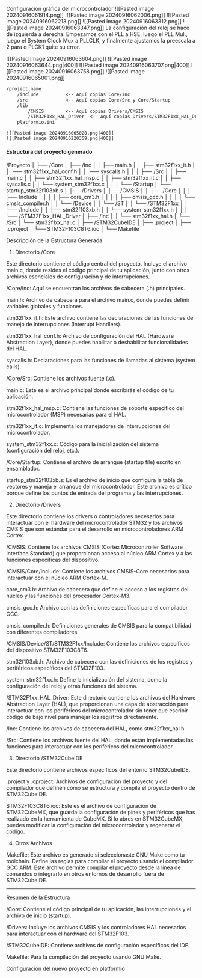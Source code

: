 Configuración gráfica del microcontrolador
![[Pasted image 20240916061914.png]]
![[Pasted image 20240916062006.png]]
![[Pasted image 20240916062213.png]]
![[Pasted image 20240916063312.png]]
![[Pasted image 20240916063347.png]]
	La configuración del reloj se hace de izquierda a derecha. Empezamos con el PLL a HSE, luego el PLL Mul., luego el System Clock Mux a PLLCLK, y finalmente ajustamos la preescala a 2 para q PLCK1 quite su error.

![[Pasted image 20240916063604.png]]
![[Pasted image 20240916063644.png|400]]
![[Pasted image 20240916063707.png|400]]
![[Pasted image 20240916063758.png]]
![[Pasted image 20240916065001.png]]
```md
/project_name
    /include          <-- Aquí copias Core/Inc
    /src              <-- Aquí copias Core/Src y Core/Startup
    /lib
        /CMSIS        <-- Aquí copias Drivers/CMSIS
        /STM32F1xx_HAL_Driver  <-- Aquí copias Drivers/STM32F1xx_HAL_Driver
    platformio.ini


```

	![[Pasted image 20240916065020.png|400]]
	![[Pasted image 20240916220359.png|400]]
		
#### Estructura del proyecto generado 

/Proyecto
│
├── /Core
│   ├── /Inc
│   │   ├── main.h
│   │   ├── stm32f1xx_it.h
│   │   ├── stm32f1xx_hal_conf.h
│   │   └── syscalls.h
│   │
│   ├── /Src
│   │   ├── main.c
│   │   ├── stm32f1xx_hal_msp.c
│   │   ├── stm32f1xx_it.c
│   │   ├── syscalls.c
│   │   └── system_stm32f1xx.c
│   │
│   └── /Startup
│       └── startup_stm32f103xb.s
│
├── /Drivers
│   ├── /CMSIS
│   │   ├── /Core
│   │   │   ├── Include
│   │   │   │   ├── core_cm3.h
│   │   │   │   ├── cmsis_gcc.h
│   │   │   │   └── cmsis_compiler.h
│   │   └── /Device
│   │       └── /ST
│   │           └── /STM32F1xx
│   │               └── /Include
│   │                   ├── stm32f103xb.h
│   │                   └── system_stm32f1xx.h
│   │
│   └── /STM32F1xx_HAL_Driver
│       ├── /Inc
│       │   └── stm32f1xx_hal.h
│       └── /Src
│           └── stm32f1xx_hal.c
│
├── /STM32CubeIDE
│   ├── .project
│   ├── .cproject
│   └── STM32F103C8T6.ioc
│
└── Makefile



Descripción de la Estructura Generada

1. Directorio /Core

Este directorio contiene el código central del proyecto. Incluye el archivo main.c, donde resides el código principal de tu aplicación, junto con otros archivos esenciales de configuración y de interrupciones.

/Core/Inc: Aquí se encuentran los archivos de cabecera (.h) principales.

main.h: Archivo de cabecera para el archivo main.c, donde puedes definir variables globales y funciones.

stm32f1xx_it.h: Este archivo contiene las declaraciones de las funciones de manejo de interrupciones (Interrupt Handlers).

stm32f1xx_hal_conf.h: Archivo de configuración del HAL (Hardware Abstraction Layer), donde puedes habilitar o deshabilitar funcionalidades del HAL.

syscalls.h: Declaraciones para las funciones de llamadas al sistema (system calls).


/Core/Src: Contiene los archivos fuente (.c).

main.c: Este es el archivo principal donde escribirás el código de tu aplicación.

stm32f1xx_hal_msp.c: Contiene las funciones de soporte específico del microcontrolador (MSP) necesarias para el HAL.

stm32f1xx_it.c: Implementa los manejadores de interrupciones del microcontrolador.

system_stm32f1xx.c: Código para la inicialización del sistema (configuración del reloj, etc.).


/Core/Startup: Contiene el archivo de arranque (startup file) escrito en ensamblador.

startup_stm32f103xb.s: Es el archivo de inicio que configura la tabla de vectores y maneja el arranque del microcontrolador. Este archivo es crítico porque define los puntos de entrada del programa y las interrupciones.



2. Directorio /Drivers

Este directorio contiene los drivers o controladores necesarios para interactuar con el hardware del microcontrolador STM32 y los archivos CMSIS que son estándar para el desarrollo en microcontroladores ARM Cortex.

/CMSIS: Contiene los archivos CMSIS (Cortex Microcontroller Software Interface Standard) que proporcionan acceso al núcleo ARM Cortex y a las funciones específicas del dispositivo.

/CMSIS/Core/Include: Contiene los archivos CMSIS-Core necesarios para interactuar con el núcleo ARM Cortex-M.

core_cm3.h: Archivo de cabecera que define el acceso a los registros del núcleo y las funciones del procesador Cortex-M3.

cmsis_gcc.h: Archivo con las definiciones específicas para el compilador GCC.

cmsis_compiler.h: Definiciones generales de CMSIS para la compatibilidad con diferentes compiladores.


/CMSIS/Device/ST/STM32F1xx/Include: Contiene los archivos específicos del dispositivo STM32F103C8T6.

stm32f103xb.h: Archivo de cabecera con las definiciones de los registros y periféricos específicos del STM32F103.

system_stm32f1xx.h: Define la inicialización del sistema, como la configuración del reloj y otras funciones del sistema.



/STM32F1xx_HAL_Driver: Este directorio contiene los archivos del Hardware Abstraction Layer (HAL), que proporcionan una capa de abstracción para interactuar con los periféricos del microcontrolador sin tener que escribir código de bajo nivel para manejar los registros directamente.

/Inc: Contiene los archivos de cabecera del HAL, como stm32f1xx_hal.h.

/Src: Contiene los archivos fuente del HAL, donde están implementadas las funciones para interactuar con los periféricos del microcontrolador.



3. Directorio /STM32CubeIDE

Este directorio contiene archivos específicos del entorno STM32CubeIDE.

.project y .cproject: Archivos de configuración del proyecto y del compilador que definen cómo se estructura y compila el proyecto dentro de STM32CubeIDE.

STM32F103C8T6.ioc: Este es el archivo de configuración de STM32CubeMX, que guarda la configuración de pines y periféricos que has realizado en la herramienta de CubeMX. Si lo abres en STM32CubeMX, puedes modificar la configuración del microcontrolador y regenerar el código.


4. Otros Archivos

Makefile: Este archivo es generado si seleccionaste GNU Make como tu toolchain. Define las reglas para compilar el proyecto usando el compilador GCC ARM. Este archivo permite compilar el proyecto desde la línea de comandos o integrarlo en otros entornos de desarrollo fuera de STM32CubeIDE.



---

Resumen de la Estructura

/Core: Contiene el código principal de tu aplicación, las interrupciones y el archivo de inicio (startup).

/Drivers: Incluye los archivos CMSIS y los controladores HAL necesarios para interactuar con el hardware del STM32F103.

/STM32CubeIDE: Contiene archivos de configuración específicos del IDE.

Makefile: Para la compilación del proyecto usando GNU Make.

Configuración del nuevo proyecto en platformio